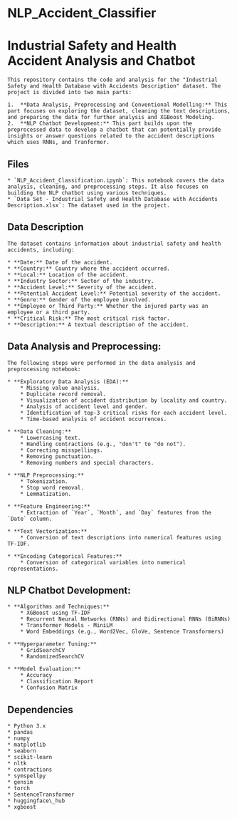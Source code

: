 # NLP_Accident_Classifier

#   Industrial Safety and Health Accident Analysis and Chatbot

    This repository contains the code and analysis for the "Industrial Safety and Health Database with Accidents Description" dataset. The project is divided into two main parts:

    1.  **Data Analysis, Preprocessing and Conventional Modelling:** This part focuses on exploring the dataset, cleaning the text descriptions, and preparing the data for further analysis and XGBoost Modeling.
    2.  **NLP Chatbot Development:** This part builds upon the preprocessed data to develop a chatbot that can potentially provide insights or answer questions related to the accident descriptions which uses RNNs, and Tranformer.

##   Files

    * `NLP_Accident_Classification.ipynb`: This notebook covers the data analysis, cleaning, and preprocessing steps. It also focuses on building the NLP chatbot using various techniques.
    * `Data Set - Industrial Safety and Health Database with Accidents Description.xlsx`: The dataset used in the project.

##   Data Description

    The dataset contains information about industrial safety and health accidents, including:

    * **Date:** Date of the accident.
    * **Country:** Country where the accident occurred.
    * **Local:** Location of the accident.
    * **Industry Sector:** Sector of the industry.
    * **Accident Level:** Severity of the accident.
    * **Potential Accident Level:** Potential severity of the accident.
    * **Genre:** Gender of the employee involved.
    * **Employee or Third Party:** Whether the injured party was an employee or a third party.
    * **Critical Risk:** The most critical risk factor.
    * **Description:** A textual description of the accident.

##   Data Analysis and Preprocessing:

    The following steps were performed in the data analysis and preprocessing notebook:

    * **Exploratory Data Analysis (EDA):**
        * Missing value analysis.
        * Duplicate record removal.
        * Visualization of accident distribution by locality and country.
        * Analysis of accident level and gender.
        * Identification of top-3 critical risks for each accident level.
        * Time-based analysis of accident occurrences.
        
    * **Data Cleaning:**
        * Lowercasing text.
        * Handling contractions (e.g., "don't" to "do not").
        * Correcting misspellings.
        * Removing punctuation.
        * Removing numbers and special characters.
        
    * **NLP Preprocessing:**
        * Tokenization.
        * Stop word removal.
        * Lemmatization.
        
    * **Feature Engineering:**
        * Extraction of `Year`, `Month`, and `Day` features from the `Date` column.
        
    * **Text Vectorization:**
        * Conversion of text descriptions into numerical features using TF-IDF.
        
    * **Encoding Categorical Features:**
        * Conversion of categorical variables into numerical representations.

##   NLP Chatbot Development:

    * **Algorithms and Techniques:**
        * XGBoost using TF-IDF
        * Recurrent Neural Networks (RNNs) and Bidirectional RNNs (BiRNNs)
        * Transformer Models - MiniLM
        * Word Embeddings (e.g., Word2Vec, GloVe, Sentence Transformers)
        
    * **Hyperparameter Tuning:**
        * GridSearchCV
        * RandomizedSearchCV
        
    * **Model Evaluation:**
        * Accuracy
        * Classification Report
        * Confusion Matrix

##   Dependencies

    * Python 3.x
    * pandas
    * numpy
    * matplotlib
    * seaborn
    * scikit-learn
    * nltk
    * contractions
    * symspellpy
    * gensim
    * torch
    * SentenceTransformer
    * huggingface\_hub
    * xgboost

